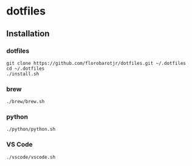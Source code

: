 # dotfiles

## Installation

### dotfiles
```
git clone https://github.com/florobarotjr/dotfiles.git ~/.dotfiles
cd ~/.dotfiles
./install.sh
```

### brew
```
./brew/brew.sh
```

### python
```
./python/python.sh
```

### VS Code
```
./vscode/vscode.sh
```
